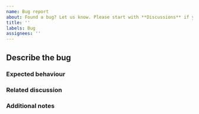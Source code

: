 ```yaml
---
name: Bug report
about: Found a bug? Let us know. Please start with **Discussions** if your issue is regarding unexpected language analysis or statistics.
title: ''
labels: Bug
assignees: ''
---
```

<!-- 
NOTE: Please use Discussions for all incorrect or unexpected language analysis or 
      statistics behaviour BEFORE opening a bug.

      If you know how to fix this bug, please feel free to submit a Pull Request
      with your fix; we don't need an issue first.
-->

## Describe the bug
<!-- 
Please provide a clear and detailed explanation of the bug you've found, and why 
you consider it to be a bug. 

Ideally, please provide steps to reproduce the bug and include the output from 
using `github-linguist` on the command line.
-->

### Expected behaviour
<!-- What was it you expected to see? Be detailed and specific. -->

### Related discussion
<!-- Include links to related discussion threads, if any. -->

### Additional notes
<!-- Add any remaining details here; e.g., context, @‌mentions, external links, etc -->
